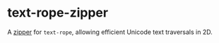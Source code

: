 # text-rope-zipper

A [zipper] for `text-rope`, allowing efficient Unicode text traversals in 2D.

[zipper]: https://wiki.haskell.org/Zipper

